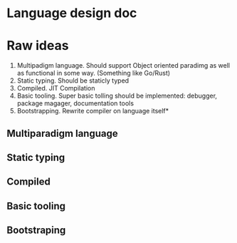 # Language design doc


# Raw ideas
1. Multipadigm language. Should support Object oriented paradimg as well as functional in some way. (Something like Go/Rust)
2. Static typing. Should be staticly typed
3. Compiled. JIT Compilation
4. Basic tooling. Super basic tolling should be implemented: debugger, package magager, documentation tools
5. Bootstrapping. Rewrite compiler on language itself*


## Multiparadigm language 

## Static typing

## Compiled

## Basic tooling

## Bootstraping

